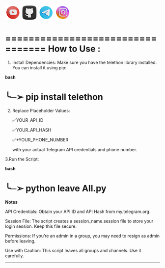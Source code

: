 [<img src="https://raw.githubusercontent.com/Persianhoosh/i-.icons/main/youtube.png" width="50">](https://youtube.com/persianhoosh)
[<img src="https://raw.githubusercontent.com/Persianhoosh/i-.icons/main/github.png" width="50">](https://github.com/persianhoosh)
[<img src="https://raw.githubusercontent.com/Persianhoosh/i-.icons/main/telegram.png" width="50">](https://t.me/Aihoma)
[<img src="https://raw.githubusercontent.com/Persianhoosh/i-.icons/main/instagram.png" width="50">](https://)

=================================
How to Use :
=================================

1. Install Dependencies:
   Make sure you have the telethon library installed. You can install it using pip:
                        
**bash**
  
  ╰─➢ pip install telethon
==================================
  
2. Replace Placeholder Values:
   
    ✅YOUR_API_ID
   
    ✅YOUR_API_HASH
   
    ✅+YOUR_PHONE_NUMBER
   
      with your actual Telegram API credentials and phone number.
    
3.Run the Script:
  
**bash**
  
  ╰─➢ python leave All.py
===================================

**Notes**

API Credentials:
Obtain your API ID and API Hash from my.telegram.org.

Session File:
The script creates a session_name.session file to store your login session. Keep this file secure.

Permissions:
If you’re an admin in a group, you may need to resign as admin before leaving.

Use with Caution:
This script leaves all groups and channels. Use it carefully.
__________________________________________
